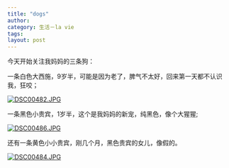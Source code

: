 ```yaml
---
title: "dogs"
author:
category: 生活－la vie
tags: 
layout: post
---
```

今天开始关注我妈妈的三条狗：

一条白色大西施，9岁半，可能是因为老了，脾气不太好，回来第一天都不认识我，狂咬；

<a class="imagelink" href="http://www.rijiben.org/wp-content/blogs/6/uploads//DSC00482.JPG" title="DSC00482.JPG"><img id="image315" src="http://www.rijiben.org/wp-content/blogs/6/uploads//DSC00482.JPG" alt="DSC00482.JPG" /></a>

一条黑色小贵宾，1岁半，这个是我妈妈的新宠，纯黑色，像个大猩猩;

<a class="imagelink" href="http://www.rijiben.org/wp-content/blogs/6/uploads//DSC00486.JPG" title="DSC00486.JPG"><img id="image312" src="http://www.rijiben.org/wp-content/blogs/6/uploads//DSC00486.JPG" alt="DSC00486.JPG" /></a>

还有一条黄色小小贵宾，刚几个月，黑色贵宾的女儿，像假的。

<a class="imagelink" href="http://www.rijiben.org/wp-content/blogs/6/uploads//DSC00484.JPG" title="DSC00484.JPG"><img id="image313" src="http://www.rijiben.org/wp-content/blogs/6/uploads//DSC00484.JPG" alt="DSC00484.JPG" /></a>

